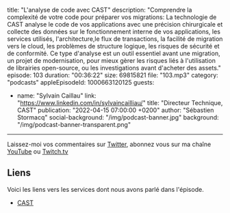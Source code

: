 title: "L'analyse de code avec CAST"
description: "Comprendre la complexité de votre code pour préparer vos migrations: La technologie de CAST analyse le code de vos applications avec une précision chirurgicale et collecte des données sur le fonctionnement interne de vos applications, les services utilisés, l'architecture,le flux de transactions, la facilité de migration vers le cloud, les problèmes de structure logique, les risques de sécurité et de conformité. Ce type d'analyse est un outil essentiel avant une migration, un projet de modernisation, pour mieux gèrer les risques liés à l'utilisation de librairies open-source, ou les investigations avant d'acheter des assets."
episode: 103
duration: "00:36:22"
size: 69815821
file: "103.mp3"
category: "podcasts"
appleEpisodeId: 1000663120125
guests:
  - name: "Sylvain Caillau"
    link: "https://www.linkedin.com/in/sylvaincailliau/"
    title: "Directeur Technique, CAST"
publication: "2022-04-15 07:00:00 +0200"
author: "Sébastien Stormacq"
social-background: "/img/podcast-banner.jpg"
background: "/img/podcast-banner-transparent.png"
---

Laissez-moi vos commentaires sur [Twitter](https://twitter.com/sebsto), abonnez vous sur ma chaîne [YouTube](https://www.youtube.com/sebsto) ou [Twitch.tv](https://www.twitch.tv/sebAWS)

## Liens

Voici les liens vers les services dont nous avons parlé dans l'épisode.

- [CAST](https://www.castsoftware.com/)